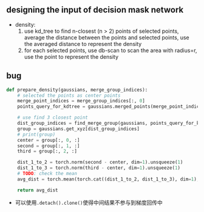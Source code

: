 ## designing the input of decision mask network
- density: 
    1. use kd_tree to find n-closest (n > 2) points of selected points, average the distance between the points and selected points, use the averaged distance to represent the density
    2. for each selected points, use db-scan to scan the area with radius=r, use the point to represent the density

## bug
```python
def prepare_density(gaussians, merge_group_indices):
    # selected the points as center points
    merge_point_indices = merge_group_indices[:, 0]
    points_query_for_kdtree = gaussians.merged_points(merge_point_indices)

    # use find 3 closest point
    dist_group_indices = find_merge_group(gaussians, points_query_for_kdtree, merge_group_size=3)
    group = gaussians.get_xyz[dist_group_indices]
    # print(group)
    center = group[:, 0, :]
    second = group[:, 1, :]
    third = group[:, 2, :]

    dist_1_to_2 = torch.norm(second - center, dim=1).unsqueeze(1)
    dist_1_to_3 = torch.norm(third - center, dim=1).unsqueeze(1)
    # TODO: check the mean
    avg_dist = torch.mean(torch.cat((dist_1_to_2, dist_1_to_3), dim=1), dim=1, keepdim=True).detach().clone()

    return avg_dist
```
- 可以使用`.detach().clone()`使得中间结果不参与到梯度回传中